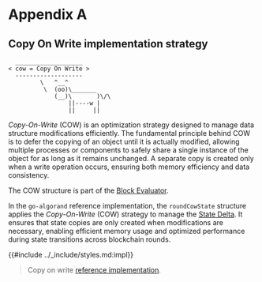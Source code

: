 # Appendix A

## Copy On Write implementation strategy

```text
  ___________________
< cow = Copy On Write >
  -------------------
         \   ^__^
          \  (oo)\_______
             (__)\       )\/\
                 ||----w |
                 ||     ||
```

_Copy-On-Write_ (COW) is an optimization strategy designed to manage data structure
modifications efficiently. The fundamental principle behind COW is to defer the
copying of an object until it is actually modified, allowing multiple processes
or components to safely share a single instance of the object for as long as it
remains unchanged. A separate copy is created only when a write operation occurs,
ensuring both memory efficiency and data consistency.

The COW structure is part of the [Block Evaluator](ledger-nn-block-commitment.md).

In the `go-algorand` reference implementation, the `roundCowState` structure applies
the _Copy-On-Write_ (COW) strategy to manage the [State Delta](ledger-nn-state-delta.md).
It ensures that state copies are only created when modifications are necessary,
enabling efficient memory usage and optimized performance during state transitions
across blockchain rounds.

{{#include ../_include/styles.md:impl}}
> Copy on write [reference implementation](https://github.com/algorand/go-algorand/blob/b6e5bcadf0ad3861d4805c51cbf3f695c38a93b7/ledger/eval/cow.go).
